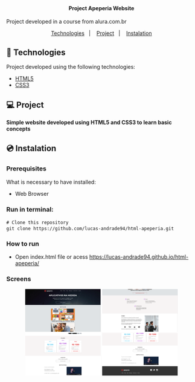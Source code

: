 <h1 align="center">
    <svg alt="Apeperia" title="Apeperia" src="img/logo-apeperia.svg" width="200px" />
</h1>

<h4 align="center">
  	Project Apeperia Website
</h4>

<p>Project developed in a course from alura.com.br</p>

<p align="center">
	<a href="#-technologies">Technologies</a>&nbsp;&nbsp;&nbsp;|&nbsp;&nbsp;&nbsp;
	<a href="#-project">Project</a>&nbsp;&nbsp;&nbsp;|&nbsp;&nbsp;&nbsp;
	<a href="#-instalation">Instalation</a>
</p>


## 🤖 Technologies
Project developed using the following technologies:

- [HTML5](https://developer.mozilla.org/en-US/docs/Web/HTML)
- [CSS3](https://developer.mozilla.org/en-US/docs/Web/CSS)


## 💻 Project
**Simple website developed using HTML5 and CSS3 to learn basic concepts**


## 💿 Instalation
### Prerequisites
What is necessary to have installed:
- Web Browser


### Run in terminal:
```
# Clone this repository
git clone https://github.com/lucas-andrade94/html-apeperia.git
```

### How to run
- Open index.html file or acess https://lucas-andrade94.github.io/html-apeperia/


### Screens
<div align="center">
    <img alt="Home Page" title="Home Page" src=".github/screen-1.png?raw=true" width="200px" />
    <img alt="Home Page" title="Home Page" src=".github/screen-2.png?raw=true" width="200px" />
    <img alt="Home Page" title="Home Page" src=".github/screen-3.png?raw=true" width="200px" />
    <img alt="Home Page" title="Home Page" src=".github/screen-4.png?raw=true" width="200px" />
</div>
